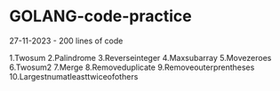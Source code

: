 # GOLANG-code-practice

27-11-2023 - 200 lines of code

1.Twosum
2.Palindrome
3.Reverseinteger
4.Maxsubarray
5.Movezeroes
6.Twosum2
7.Merge
8.Removeduplicate
9.Removeouterprentheses
10.Largestnumatleasttwiceofothers



